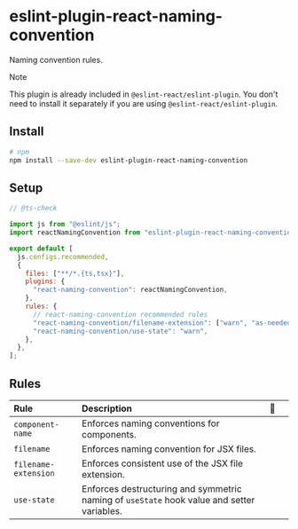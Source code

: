 # eslint-plugin-react-naming-convention

Naming convention rules.

> [!NOTE]
> This plugin is already included in `@eslint-react/eslint-plugin`. You don't need to install it separately if you are using `@eslint-react/eslint-plugin`.

## Install

```sh
# npm
npm install --save-dev eslint-plugin-react-naming-convention
```

## Setup

```js
// @ts-check

import js from "@eslint/js";
import reactNamingConvention from "eslint-plugin-react-naming-convention";

export default [
  js.configs.recommended,
  {
    files: ["**/*.{ts,tsx}"],
    plugins: {
      "react-naming-convention": reactNamingConvention,
    },
    rules: {
      // react-naming-convention recommended rules
      "react-naming-convention/filename-extension": ["warn", "as-needed"],
      "react-naming-convention/use-state": "warn",
    },
  },
];
```

## Rules

| Rule                 | Description                                                                                | 💭  |     |
| :------------------- | :----------------------------------------------------------------------------------------- | :-: | :-: |
| `component-name`     | Enforces naming conventions for components.                                                |     |     |
| `filename`           | Enforces naming convention for JSX files.                                                  |     |     |
| `filename-extension` | Enforces consistent use of the JSX file extension.                                         |     |     |
| `use-state`          | Enforces destructuring and symmetric naming of `useState` hook value and setter variables. |     |     |
